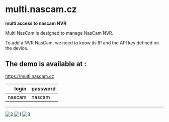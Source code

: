 # multi.nascam.cz
**multi access to nascam NVR**




Multi NasCam is designed to manage NasCam NVR. 

To add a NVR NasCam, we need to know its IP and the API key defined on the device.


## **The demo is available at :**

https://multi.nascam.cz


|login |password |
|-----:|---------------|
|nascam|nascam        |

----------------------------


![2](https://user-images.githubusercontent.com/83060284/214094423-c5af9c45-858f-4c62-9555-b858ad6be0e8.png)
![1](https://user-images.githubusercontent.com/83060284/214094443-86808c7f-25fe-43d3-8fd3-e912029492da.png)
![3](https://user-images.githubusercontent.com/83060284/214094456-33cfaa22-9f8d-4e5e-b915-3dea5c090e76.png)
